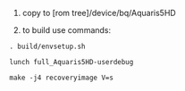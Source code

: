 1) copy to [rom tree]/device/bq/Aquaris5HD

2) to build use commands:

```
. build/envsetup.sh

lunch full_Aquaris5HD-userdebug

make -j4 recoveryimage V=s
```
